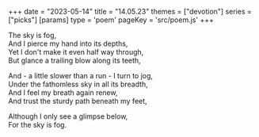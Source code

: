 +++
date = "2023-05-14"
title = "14.05.23"
themes = ["devotion"]
series = ["picks"]
[params]
  type = 'poem'
  pageKey = 'src/poem.js'
+++

The sky is fog,  
And I pierce my hand into its depths,  
Yet I don't make it even half way through,  
But glance a trailing blow along its teeth,  
  
And - a little slower than a run - I turn to jog,  
Under the fathomless sky in all its breadth,  
And I feel my breath again renew,  
And trust the sturdy path beneath my feet,  
  
Although I only see a glimpse below,  
For the sky is fog.
